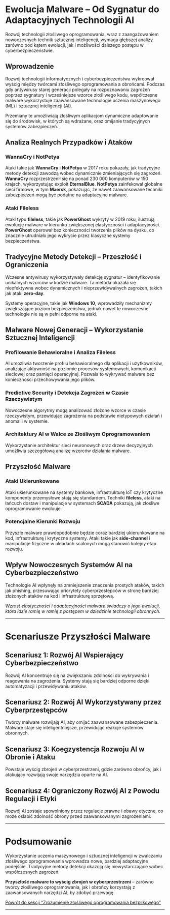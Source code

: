 # Ewolucja Malware – Od Sygnatur do Adaptacyjnych Technologii AI

Rozwój technologii złośliwego oprogramowania, wraz z zaangażowaniem nowoczesnych technik sztucznej inteligencji, wymaga głębszej analizy zarówno pod kątem ewolucji, jak i możliwości dalszego postępu w cyberbezpieczeństwie.

## Wprowadzenie

Rozwój technologii informatycznych i cyberbezpieczeństwa wykreował wyścig między twórcami złośliwego oprogramowania a obrońcami. Podczas gdy antywirusy starej generacji polegały na rozpoznawaniu zagrożeń poprzez sygnatury i wcześniejsze wzorce złośliwego kodu, współczesne malware wykorzystuje zaawansowane technologie uczenia maszynowego (ML) i sztucznej inteligencji (AI).

Przemiany te umożliwiają złośliwym aplikacjom dynamiczne adaptowanie się do środowisk, w których są wdrażane, oraz omijanie tradycyjnych systemów zabezpieczeń.

## Analiza Realnych Przypadków i Ataków

### WannaCry i NotPetya

Ataki takie jak **WannaCry** i **NotPetya** w 2017 roku pokazały, jak tradycyjne metody detekcji zawodzą wobec dynamicznie zmieniających się zagrożeń. **WannaCry** rozprzestrzenił się na ponad 230 000 komputerów w 150 krajach, wykorzystując exploit **EternalBlue**. **NotPetya** zainfekował globalne sieci firmowe, w tym **Maersk**, pokazując, że nawet zaawansowane techniki zabezpieczeń mogą być podatne na adaptacyjne malware.

### Ataki Fileless

Ataki typu **fileless**, takie jak **PowerGhost** wykryty w 2019 roku, ilustrują ewolucję malware w kierunku zwiększonej elastyczności i adaptacyjności. **PowerGhost** operował bez konieczności tworzenia plików na dysku, co znacznie utrudniało jego wykrycie przez klasyczne systemy bezpieczeństwa.

## Tradycyjne Metody Detekcji – Przeszłość i Ograniczenia

Wczesne antywirusy wykorzystywały detekcję sygnatur – identyfikowanie unikalnych wzorców w kodzie malware. Ta metoda okazała się nieefektywna wobec dynamicznych i nieprzewidywalnych zagrożeń, takich jak ataki **zero-day**.

Systemy operacyjne, takie jak **Windows 10**, wprowadziły mechanizmy zwiększające poziom bezpieczeństwa, jednak nawet te nowoczesne technologie nie są w pełni odporne na ataki.

## Malware Nowej Generacji – Wykorzystanie Sztucznej Inteligencji

### Profilowanie Behawioralne i Analiza Fileless

AI umożliwia tworzenie profilu behawioralnego dla aplikacji i użytkowników, analizując aktywność na poziomie procesów systemowych, komunikacji sieciowej oraz pamięci operacyjnej. Pozwala to wykrywać malware bez konieczności przechowywania jego plików.

### Predictive Security i Detekcja Zagrożeń w Czasie Rzeczywistym

Nowoczesne algorytmy mogą analizować złożone wzorce w czasie rzeczywistym, przewidując zagrożenia na podstawie nietypowych działań i anomalii w systemie.

### Architektury AI w Walce ze Złośliwym Oprogramowaniem

Wykorzystanie architektur sieci neuronowych oraz drzew decyzyjnych umożliwia szczegółową analizę wzorców działania malware.

## Przyszłość Malware

### Ataki Ukierunkowane

Ataki ukierunkowane na systemy bankowe, infrastrukturę IoT czy krytyczne komponenty przemysłowe stają się standardem. Techniki **fileless**, ataki na łańcuch dostaw i manipulacje w systemach **SCADA** pokazują, jak złośliwe oprogramowanie ewoluuje.

### Potencjalne Kierunki Rozwoju

Przyszłe malware prawdopodobnie będzie coraz bardziej ukierunkowane na kod, infrastrukturę i krytyczne systemy. Ataki takie jak **side-channel** i manipulacje fizyczne w układach scalonych mogą stanowić kolejny etap rozwoju.

## Wpływ Nowoczesnych Systemów AI na Cyberbezpieczeństwo

Technologie AI wpłynęły na zmniejszenie znaczenia prostych ataków, takich jak phishing, przesuwając priorytety cyberprzestępców w stronę bardziej złożonych ataków na kod i infrastrukturę sprzętową.

*Wzrost elastyczności i adaptacyjności malware świadczy o jego ewolucji, która idzie ramię w ramię z postępem w dziedzinie technologii obronnych.*

---

# Scenariusze Przyszłości Malware

## Scenariusz 1: Rozwój AI Wspierający Cyberbezpieczeństwo

Rozwój AI koncentruje się na zwiększaniu zdolności do wykrywania i reagowania na zagrożenia. Systemy stają się bardziej odporne dzięki automatyzacji i przewidywaniu ataków.

## Scenariusz 2: Rozwój AI Wykorzystywany przez Cyberprzestępców

Twórcy malware rozwijają AI, aby omijać zaawansowane zabezpieczenia. Malware staje się inteligentniejsze, przewidując reakcje systemów obronnych.

## Scenariusz 3: Koegzystencja Rozwoju AI w Obronie i Ataku

Powstaje wyścig zbrojeń w cyberprzestrzeni, gdzie zarówno obrońcy, jak i atakujący rozwijają swoje narzędzia oparte na AI.

## Scenariusz 4: Ograniczony Rozwój AI z Powodu Regulacji i Etyki

Rozwój AI zostaje spowolniony przez regulacje prawne i obawy etyczne, co może osłabić zdolność obrony przed zaawansowanymi zagrożeniami.

---

# Podsumowanie

Wykorzystanie uczenia maszynowego i sztucznej inteligencji w zwalczaniu złośliwego oprogramowania wprowadza nowe, bardziej adaptacyjne podejście. Tradycyjne metody detekcji okazują się niewystarczające wobec współczesnych zagrożeń.

**Przyszłość malware to wyścig zbrojeń w cyberprzestrzeni** – zarówno twórcy złośliwego oprogramowania, jak i obrońcy korzystają z zaawansowanych narzędzi AI, by zdobyć przewagę.

[Powrót do sekcji "Zrozumienie złośliwego oprogramowania bezplikowego"](https://github.com/DonkeyJJLove/writeups/blob/Fileless-Malware/README.md#zrozumienie-złośliwego-oprogramowania-bezplikowego)

---
